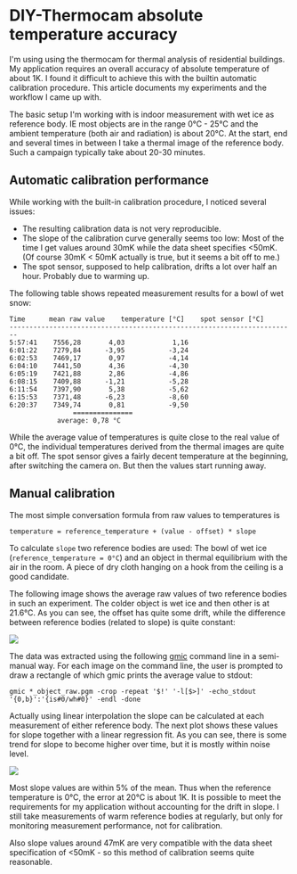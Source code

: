 # DIY-Thermocam absolute temperature accuracy

I'm using using the thermocam for thermal analysis of residential buildings.
My application requires an overall accuracy of absolute temperature of
about 1K. I found it difficult to achieve this with the builtin automatic
calibration procedure. This article documents my experiments and the
workflow I came up with.

The basic setup I'm working with is indoor measurement with wet ice as
reference body. IE most objects are in the range 0°C - 25°C and the
ambient temperature (both air and radiation) is about 20°C. At the
start, end and several times in between I take a thermal image of the
reference body. Such a campaign typically take about 20-30 minutes.

## Automatic calibration performance
While working with the built-in calibration procedure, I noticed several
issues:

* The resulting calibration data is not very reproducible.
* The slope of the calibration curve generally seems too low: Most of the
  time I get values around 30mK while the data sheet specifies <50mK.
  (Of course 30mK < 50mK actually is true, but it seems a bit off to me.)
* The spot sensor, supposed to help calibration, drifts a lot over half
  an hour. Probably due to warming up.

The following table shows repeated measurement results for a bowl of
wet snow:

```
Time	  mean raw value	temperature [°C]	spot sensor [°C]
------------------------------------------------------------------------
5:57:41	   7556,28		 4,03			 1,16
6:01:22	   7279,84		-3,95			-3,24
6:02:53	   7469,17		 0,97			-4,14
6:04:10	   7441,50		 4,36			-4,30
6:05:19	   7421,88		 2,86			-4,86
6:08:15	   7409,88		-1,21			-5,28
6:11:54	   7397,90		 5,38			-5,62
6:15:53	   7371,48		-6,23			-8,60
6:20:37	   7349,74		 0,81			-9,50
				===============
			average: 0,78 °C
```

While the average value of temperatures is quite close to the real value
of 0°C, the individual temperatures derived from the thermal images are
quite a bit off. The spot sensor gives a fairly decent temperature at
the beginning, after switching the camera on. But then the values start
running away.

## Manual calibration
The most simple conversation formula from raw values to temperatures is
```
temperature = reference_temperature + (value - offset) * slope
```
To calculate `slope` two reference bodies are used: The bowl of wet
ice (`reference_temperature = 0°C`) and an object in thermal equilibrium
with the air in the room. A piece of dry cloth hanging on a hook from the
ceiling is a good candidate.

The following image shows the average raw values of two reference bodies
in such an experiment. The colder object is wet ice and then other is at
21.6°C. As you can see, the offset has quite some drift, while the
difference between reference bodies (related to slope) is quite constant:

<img src="https://raw.githubusercontent.com/haraldg/thermocam-tools/master/images/calibration_raw_values.svg" />

The data was extracted using the following [gmic](https://gmic.eu) command
line in a semi-manual way. For each image on the command line, the user
is prompted to draw a rectangle of which gmic prints the average value
to stdout:
```
gmic *_object_raw.pgm -crop -repeat '$!' '-l[$>]' -echo_stdout '{0,b}':'{is#0/wh#0}' -endl -done
```

Actually using linear interpolation the slope can be calculated at each
measurement of either reference body. The next plot shows these values for
slope together with a linear regression fit. As you can see, there is some
trend for slope to become higher over time, but it is mostly within noise
level.

<img src="https://raw.githubusercontent.com/haraldg/thermocam-tools/master/images/calibration_slope.svg" />

Most slope values are within 5% of the mean. Thus when the
reference temperature is 0°C, the error at 20°C is about 1K. It is
possible to meet the requirements for my application without accounting for
the drift in slope. I still take measurements of warm reference bodies at
regularly, but only for monitoring measurement performance, not for
calibration.

Also slope values around 47mK are very compatible with the data sheet
specification of <50mK - so this method of calibration seems quite reasonable.
